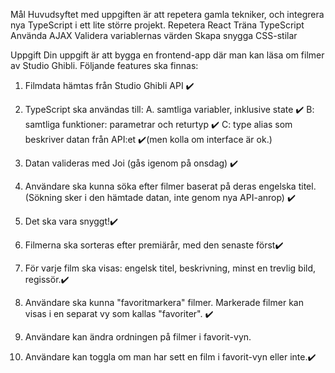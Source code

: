 Mål
Huvudsyftet med uppgiften är att repetera gamla tekniker, och integrera nya TypeScript i ett lite större projekt.
Repetera React
Träna TypeScript
Använda AJAX
Validera variablernas värden
Skapa snygga CSS-stilar

Uppgift
Din uppgift är att bygga en frontend-app där man kan läsa om filmer av Studio Ghibli. Följande features ska finnas:

1. Filmdata hämtas från Studio Ghibli API  ✔️

2. TypeScript ska användas till:
  A. samtliga variabler, inklusive state  ✔️
  B: samtliga funktioner: parametrar och returtyp ✔️
  C: type alias som beskriver datan från API:et ✔️(men kolla om interface är ok.)

3. Datan valideras med Joi (gås igenom på onsdag) ✔️

4. Användare ska kunna söka efter filmer baserat på deras engelska titel.(Sökning sker i den hämtade datan, inte genom nya API-anrop) ✔️

5. Det ska vara snyggt!✔️

6. Filmerna ska sorteras efter premiärår, med den senaste först✔️

7. För varje film ska visas: engelsk titel, beskrivning, minst en trevlig bild, regissör.✔️

8. Användare ska kunna "favoritmarkera" filmer. Markerade filmer kan visas i en separat vy som kallas "favoriter". ✔️

9. Användare kan ändra ordningen på filmer i favorit-vyn.

10. Användare kan toggla om man har sett en film i favorit-vyn eller inte.✔️
